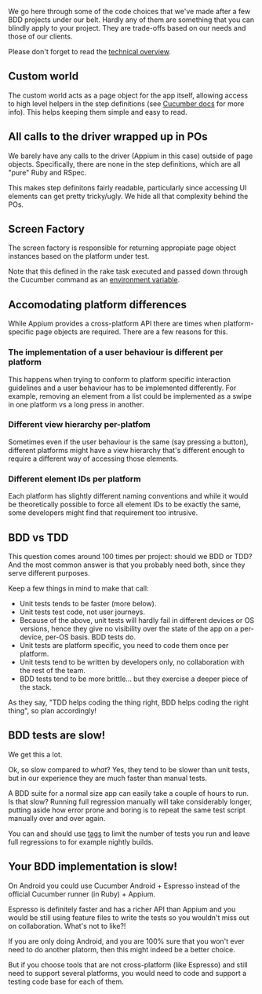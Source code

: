 We go here through some of the code choices that we've made after a few BDD projects under our belt. Hardly any of them are something that you can blindly apply to your project. They are trade-offs based on our needs and those of our clients.

Please don't forget to read the [technical overview](overview.md).

## Custom world

The custom world acts as a page object for the app itself, allowing access to high level helpers in the step definitions (see [Cucumber docs](https://github.com/cucumber/cucumber/wiki/A-Whole-New-World) for more info). This helps keeping them simple and easy to read.

## All calls to the driver wrapped up in POs

We barely have any calls to the driver (Appium in this case) outside of page objects. Specifically, there are none in the step definitions, which are all "pure" Ruby and RSpec.

This makes step definitons fairly readable, particularly since accessing UI elements can get pretty tricky/ugly. We hide all that complexity behind the POs.

## Screen Factory

The screen factory is responsible for returning appropiate page object instances based on the platform under test. 

Note that this defined in the rake task executed and passed down through the Cucumber command as an [environment variable](https://github.com/cucumber/cucumber/wiki/Environment-Variables).

## Accomodating platform differences

While Appium provides a cross-platform API there are times when platform-specific page objects are required. There are a few reasons for this.

### The implementation of a user behaviour is different per platform

This happens when trying to conform to platform specific interaction guidelines and a user behaviour has to be implemented differently. For example, removing an element from a list could be implemented as a swipe in one platform vs a long press in another.

### Different view hierarchy per-platfom

Sometimes even if the user behaviour is the same (say pressing a button), different platforms might have a view hierarchy that's different enough to require a different way of accessing those elements.

### Different element IDs per platform

Each platform has slightly different naming conventions and while it would be theoretically possible to force all element IDs to be exactly the same, some developers might find that requirement too intrusive.

## BDD vs TDD

This question comes around 100 times per project: should we BDD or TDD? And the most common answer is that you probably need both, since they serve different purposes.

Keep a few things in mind to make that call:

* Unit tests tends to be faster (more below).
* Unit tests test code, not user journeys.
* Because of the above, unit tests will hardly fail in different devices or OS versions, hence they give no visibility over the state of the app on a per-device, per-OS basis. BDD tests do.
* Unit tests are platform specific, you need to code them once per platform.
* Unit tests tend to be written by developers only, no collaboration with the rest of the team.
* BDD tests tend to be more brittle... but they exercise a deeper piece of the stack.

As they say, "TDD helps coding the thing right, BDD helps coding the right thing", so plan accordingly!

## BDD tests are slow!

We get this a lot. 

Ok, so slow compared to *what*? Yes, they tend to be slower than unit tests, but in our experience they are much faster than manual tests.

A BDD suite for a normal size app can easily take a couple of hours to run. Is that slow? Running full regression manually will take considerably longer, putting aside how error prone and boring is to repeat the same test script manually over and over again.

You can and should use [tags](https://github.com/cucumber/cucumber/wiki/Tags) to limit the number of tests you run and leave full regressions to for example nightly builds. 

## Your BDD implementation is slow!

On Android you could use Cucumber Android + Espresso instead of the official Cucumber runner (in Ruby) + Appium.

Espresso is definitely faster and has a richer API than Appium and you would be still using feature files to write the tests so you wouldn't miss out on collaboration. What's not to like?!

If you are only doing Android, and you are 100% sure that you won't ever need to do another platorm, then this might indeed be a better choice.

But if you choose tools that are not cross-platform (like Espresso) and still need to support several platforms, you would need to code and support a testing code base for each of them.
